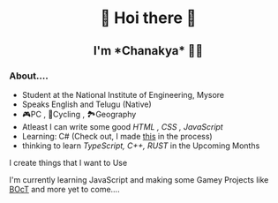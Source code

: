 <h1 align="center">👋 Hoi there 👋</h1>
<h2 align="center">I'm *Chanakya* 👦🏻</h2>

### About....
- Student at the National Institute of Engineering, Mysore
- Speaks English and Telugu (Native)
- 🎮PC , 🚴Cycling , 🏞Geography
- Atleast I can write some good *HTML , CSS , JavaScript*
- Learning: C# (Check out, I made [this](https://github.com/U-C-S/Basic-Calculator) in the process)
- thinking to learn *TypeScript, C++, RUST* in the Upcoming Months


I create things that I want to Use

I'm currently learning JavaScript and making some Gamey Projects like [BOcT](https://the-boct.github.io/) and more yet to come....
